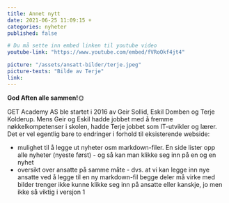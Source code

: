```yaml
---
title: Annet nytt
date: 2021-06-25 11:09:15 +
categories: nyheter
published: false

# Du må sette inn embed linken til youtube video 
youtube-link: "https://www.youtube.com/embed/fVRoOkf4jt4" 

picture: "/assets/ansatt-bilder/terje.jpeg"
picture-texts: "Bilde av Terje"
link: 
---
```


**God Aften alle sammen!**🌞

GET Academy AS ble startet i 2016 av Geir Sollid, Eskil Domben og Terje Kolderup. Mens Geir og Eskil hadde jobbet med å fremme nøkkelkompetenser i skolen, hadde Terje jobbet som IT-utvikler og lærer.
Det er vel egentlig bare to endringer i forhold til eksisterende webside: 
- mulighet til å legge ut nyheter osm markdown-filer. En side lister opp alle nyheter (nyeste først) - og så kan man klikke seg inn på en og en nyhet
- oversikt over ansatte på samme måte - dvs. at vi kan legge inn nye ansatte ved å legge til en ny markdown-fil
begge deler må virke med bilder
trenger ikke kunne klikke seg inn på ansatte
eller kanskje, jo
men ikke så viktig i versjon 1